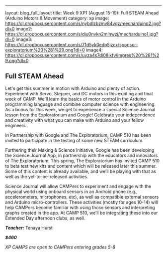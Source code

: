 ---
layout: blog_full_layout
title: Week 9 XP1 (August 15-19)&#58; Full STEAM Ahead (Arduino Motors & Movement)
category: xp
image: https://dl.dropboxusercontent.com/s/nybdlzbzmv84vqz/mecharduino2.jpg?dl=0
image2: https://dl.dropboxusercontent.com/s/dju0nvkn2mihwzj/mecharduino1.jpg?dl=0
image3: https://dl.dropboxusercontent.com/s/71d5yk0edp5jzcx/sponsor-exploratorium%20%281%29.png?dl=0
image4: https://dl.dropboxusercontent.com/s/uyza4s7di08lkfv/imgres%20%281%29.png?dl=0

## Full STEAM Ahead

Let's get this summer in motion with Arduino and plenty of action.  Experiment with Servo, Stepper, and DC motors in this exciting and final week of CAMP.  We'll learn the basics of motor control in the Arduino programming language and combine computer science with engineering.  As a bonus for this week, we get to experience a special Science Journal lesson from the Exploratorium and Google!  Celebrate your independence and creativity with what you can make with Arduino and your fellow engineers.


In Partnership with Google and The Exploratorium, CAMP 510 has been invited to participate in the testing of some new STEAM curriculum.


Furthering their Making & Science Initiative, Google has been developing the Science Journal App, in partnership with the educators and innovators of The Exploratorium. This spring, The Exploratorium has invited CAMP 510 to beta test new kits and content which will be released later this summer. Some of this content is already available, and we’ll be playing with that as well as the yet-to-be-released activities. 


Science Journal will allow CAMPers to experiment and engage with the physical world using onboard sensors in an Android phone (e.g., accelerometers, microphones, etc), as well as compatible external sensors and Arduino micro-controllers. These activities (mostly for ages 10-14) will help CAMPers become familiar with using those sensors and interpreting graphs created in the app. At CAMP 510, we’ll be integrating these into our Extended Day afternoon clubs, as well.


**_Teacher:_** Tenaya Hurst

**_$460_**

*XP CAMPS are open to CAMPers entering grades 5-8*

